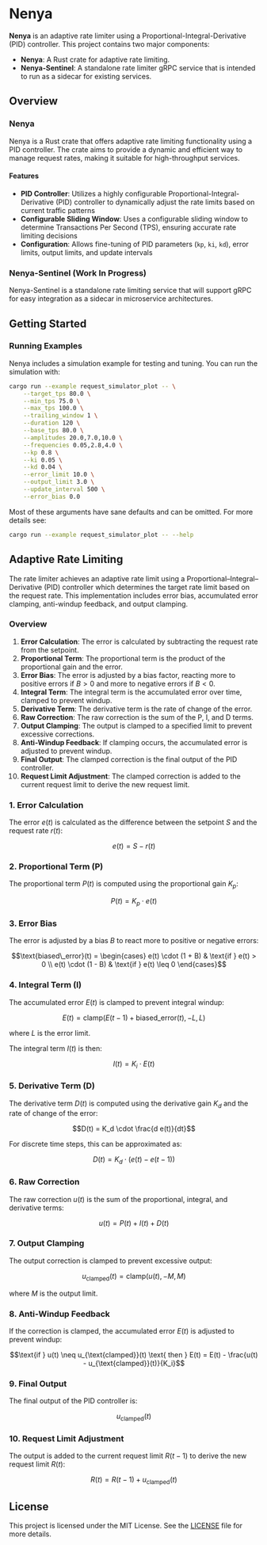 # Nenya

**Nenya** is an adaptive rate limiter using a Proportional-Integral-Derivative (PID) controller. This
project contains two major components:

- **Nenya**: A Rust crate for adaptive rate limiting.
- **Nenya-Sentinel**: A standalone rate limiter gRPC service that is intended to run as a sidecar
  for existing services.

## Overview

### Nenya

Nenya is a Rust crate that offers adaptive rate limiting functionality using a PID
controller. The crate aims to provide a dynamic and efficient way to manage
request rates, making it suitable for high-throughput services.

#### Features

- **PID Controller**: Utilizes a highly configurable Proportional-Integral-Derivative
  (PID) controller to dynamically adjust the rate limits based on current traffic
  patterns
- **Configurable Sliding Window**: Uses a configurable sliding window to
  determine Transactions Per Second (TPS), ensuring accurate rate limiting decisions
- **Configuration**: Allows fine-tuning of PID parameters (`kp`, `ki`, `kd`),
  error limits, output limits, and update intervals

### Nenya-Sentinel (Work In Progress)

Nenya-Sentinel is a standalone rate limiting service that will support gRPC for
easy integration as a sidecar in microservice architectures.

## Getting Started

### Running Examples

Nenya includes a simulation example for testing and tuning. You can
run the simulation with:

```sh
cargo run --example request_simulator_plot -- \
    --target_tps 80.0 \
    --min_tps 75.0 \
    --max_tps 100.0 \
    --trailing_window 1 \
    --duration 120 \
    --base_tps 80.0 \
    --amplitudes 20.0,7.0,10.0 \
    --frequencies 0.05,2.8,4.0 \
    --kp 0.8 \
    --ki 0.05 \
    --kd 0.04 \
    --error_limit 10.0 \
    --output_limit 3.0 \
    --update_interval 500 \
    --error_bias 0.0

```

Most of these arguments have sane defaults and can be omitted. For more details
see:

```sh
cargo run --example request_simulator_plot -- --help
```

## Adaptive Rate Limiting

The rate limiter achieves an adaptive rate limit using a
Proportional–Integral–Derivative (PID) controller which determines the target
rate limit based on the request rate. This implementation includes error
bias, accumulated error clamping, anti-windup feedback, and output clamping.

### Overview

1. **Error Calculation**: The error is calculated by subtracting the request
   rate from the setpoint.
2. **Proportional Term**: The proportional term is the product of the
   proportional gain and the error.
3. **Error Bias**:  The error is adjusted by a bias factor, reacting more to
   positive errors if $B > 0$ and more to negative errors if $B < 0$.
4. **Integral Term**: The integral term is the accumulated error over time,
   clamped to prevent windup.
5. **Derivative Term**: The derivative term is the rate of change of the error.
6. **Raw Correction**: The raw correction is the sum of the P, I, and D terms.
7. **Output Clamping**: The output is clamped to a specified limit to prevent
   excessive corrections.
8. **Anti-Windup Feedback**: If clamping occurs, the accumulated error is
   adjusted to prevent windup.
9. **Final Output**: The clamped correction is the final output of the PID
   controller.
10. **Request Limit Adjustment**: The clamped correction is added to the
    current request limit to derive the new request limit.

### 1. Error Calculation

The error $e(t)$ is calculated as the difference between the setpoint $S$ and
the request rate $r(t)$:

```math
e(t) = S - r(t)
```

### 2. Proportional Term (P)

The proportional term $P(t)$ is computed using the proportional gain $K_p$:

```math
P(t) = K_p \cdot e(t)
```

### 3. Error Bias

The error is adjusted by a bias $B$ to react more to positive or negative
errors:

```math
\text{biased\_error}(t) =
\begin{cases}
e(t) \cdot (1 + B) & \text{if } e(t) > 0 \\
e(t) \cdot (1 - B) & \text{if } e(t) \leq 0
\end{cases}
```

### 4. Integral Term (I)

The accumulated error $E(t)$ is clamped to prevent integral windup:

```math
E(t) = \text{clamp}\left( E(t-1) + \text{biased\_error}(t), -L, L \right)
```

where $L$ is the error limit.

The integral term $I(t)$ is then:

```math
I(t) = K_i \cdot E(t)
```

### 5. Derivative Term (D)

The derivative term $D(t)$ is computed using the derivative gain $K_d$
and the rate of change of the error:

```math
D(t) = K_d \cdot \frac{d e(t)}{dt}
```

For discrete time steps, this can be approximated as:

```math
D(t) = K_d \cdot \left( e(t) - e(t-1) \right)
```

### 6. Raw Correction

The raw correction $u(t)$ is the sum of the proportional, integral, and
derivative terms:

```math
u(t) = P(t) + I(t) + D(t)
```

### 7. Output Clamping

The output correction is clamped to prevent excessive output:

```math
u_{\text{clamped}}(t) = \text{clamp}(u(t), -M, M)
```

where $M$ is the output limit.

### 8. Anti-Windup Feedback

If the correction is clamped, the accumulated error $E(t)$ is adjusted to
prevent windup:

```math
\text{if } u(t) \neq u_{\text{clamped}}(t) \text{ then } E(t) = E(t) - \frac{u(t) - u_{\text{clamped}}(t)}{K_i}
```

### 9. Final Output

The final output of the PID controller is:

```math
u_{\text{clamped}}(t)
```

### 10. Request Limit Adjustment

The output is added to the current request limit $R(t-1)$ to derive the new
request limit $R(t)$:

```math
R(t) = R(t-1) + u_{\text{clamped}}(t)
```

## License

This project is licensed under the MIT License. See the [LICENSE](LICENSE) file for more details.